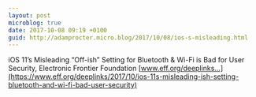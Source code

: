 ```yaml
---
layout: post
microblog: true
date: 2017-10-08 09:19 +0100
guid: http://adamprocter.micro.blog/2017/10/08/ios-s-misleading.html
---
```

iOS 11’s Misleading “Off-ish” Setting for Bluetooth & Wi-Fi is Bad for User Security, Electronic Frontier Foundation [www.eff.org/deeplinks...](https://www.eff.org/deeplinks/2017/10/ios-11s-misleading-ish-setting-bluetooth-and-wi-fi-bad-user-security)
